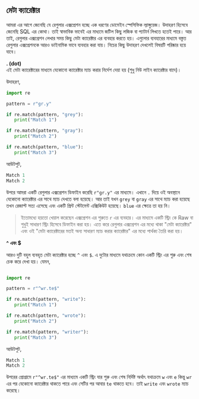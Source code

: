 ## মেটা ক্যারেক্টার  

আমরা এর আগে জেনেছি যে রেগুলার এক্সপ্রেশন হচ্ছে এক ধরণের ডোমেইন স্পেসিফিক ল্যাঙ্গুয়েজ। উদাহরণ হিসেবে জেনেছি SQL এর কোথা। তাই স্বাভাবিক ভাবেই এর মাধ্যমে জটিল কিছু লজিক বা প্যাটার্ন লিখতে হতেই পারে। আর তাই, রেগুলার এক্সপ্রেশন লেখার সময় কিছু মেটা ক্যারেক্টার এর ব্যবহার করতে হয়। এগুলোর ব্যবহারের মাধ্যমে বস্তুত রেগুলার এক্সপ্রেশনকে আরও ডাইনামিক ভাবে ব্যবহার করা যায়। নিচের কিছু উদাহরণ দেখলেই বিষয়টি পরিষ্কার হয়ে যাবে।   

**. (dot)**   
এই মেটা ক্যারেক্টারের মাধ্যমে যেকোনো ক্যারেক্টার ম্যাচ করার নির্দেশ দেয়া হয় (শুধু নিউ লাইন ক্যারেক্টার বাদে)।   

উদাহরণ, 

```python
import re

pattern = r"gr.y"

if re.match(pattern, "grey"):
   print("Match 1")

if re.match(pattern, "gray"):
   print("Match 2")

if re.match(pattern, "blue"):
   print("Match 3")

```   


আউটপুট,   

```python
Match 1
Match 2
```   

উপরে আমরা একটি রেগুলার এক্সপ্রেশন ডিফাইন করেছি `r"gr.y"` এর মাধ্যমে। এখানে `.` দিয়ে ওই অবস্থানে যেকোনো ক্যারেক্টার এর সাথে ম্যাচ দেখতে বলা হয়েছে। আর তাই যখন `grey` বা `gray` এর সাথে ম্যাচ করা হয়েছে তখন রেজাল্ট সত্য এসেছে এবং একটি প্রিন্ট স্টেটমেন্ট এক্সিকিউট হয়েছে। `blue` এর ক্ষেত্রে তা হয় নি। 
> 
> ইতোমধ্যে হয়তো খেয়াল করেছেন এক্সপ্রেশন এর শুরুতে `r` এর ব্যবহার। এর মাধ্যমে একটি স্ট্রিং কে Raw বা শুধুই সাধারণ স্ট্রিং হিসেবে ডিফাইন করা হয়। এতে করে রেগুলার এক্সপ্রেশন এর মধ্যে থাকা "মেটা ক্যারেক্টার" এবং ওই "মেটা ক্যারেক্টারের মতই অন্য সাধারণ ম্যাচ করার ক্যারেক্টার" এর মধ্যে পার্থক্য তৈরি করা হয়।  

**^ এবং $**   

আরও দুটি বহুল ব্যবহৃত মেটা ক্যারেক্টার হচ্ছে `^` এবং `$`. এ দুটোর মাধ্যমে যথাক্রমে কোন একটি স্ট্রিং এর শুরু এবং শেষ চেক করে দেখা হয়। যেমন,  

```python

import re

pattern = r"^wr.te$"

if re.match(pattern, "write"):
   print("Match 1")

if re.match(pattern, "wrote"):
   print("Match 2")   

if re.match(pattern, "writer"):
   print("Match 3")
```    

আউটপুট,   

```python
Match 1
Match 2
```   

উপরের প্রোগ্রামে `r"^wr.te$"` এর মাধ্যমে একটি স্ট্রিং যার  শুরু এবং শেষ নির্দিষ্ট অর্থাৎ যথাক্রমে `w` এবং `e` কিন্তু `wr` এর পর যেকোনো ক্যারেক্টার থাকতে পারে এবং সেটির পর আবার `te` থাকতে হবে। তাই `write` এবং `wrote` ম্যাচ করেছে।   





 
